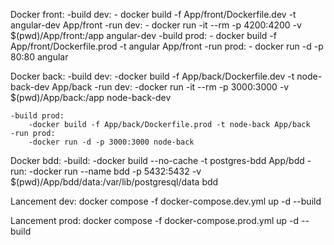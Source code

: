 Docker front:
    -build dev:
        - docker build -f App/front/Dockerfile.dev -t angular-dev App/front
    -run dev:
        - docker run -it --rm -p 4200:4200 -v $(pwd)/App/front:/app angular-dev
    -build prod:
        - docker build -f App/front/Dockerfile.prod -t angular App/front
    -run prod:
        - docker run -d -p 80:80 angular

Docker back:
    -build dev:
        -docker build -f App/back/Dockerfile.dev -t node-back-dev App/back
    -run dev:
        -docker run -it --rm -p 3000:3000 -v $(pwd)/App/back:/app node-back-dev

    -build prod:
        -docker build -f App/back/Dockerfile.prod -t node-back App/back
    -run prod:
        -docker run -d -p 3000:3000 node-back

Docker bdd:
    -build:
        -docker build --no-cache -t postgres-bdd App/bdd
    -run:
        -docker run --name bdd -p 5432:5432 -v $(pwd)/App/bdd/data:/var/lib/postgresql/data bdd

Lancement dev:
    docker compose -f docker-compose.dev.yml up -d --build

Lancement prod:
    docker compose -f docker-compose.prod.yml up -d --build